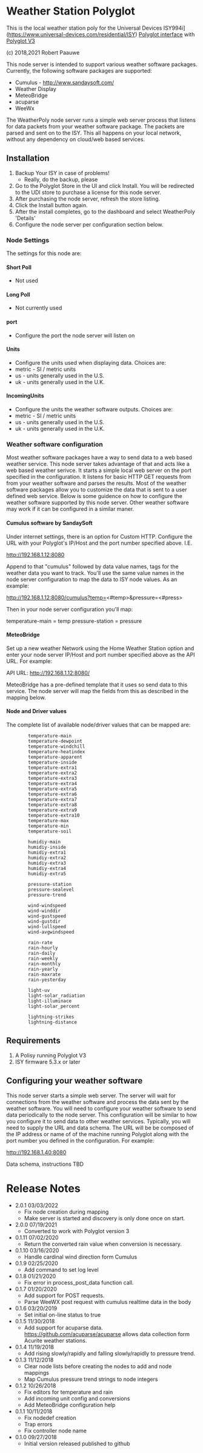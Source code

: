 
# Weather Station Polyglot

This is the local weather station poly for the Universal Devices ISY994i](https://www.universal-devices.com/residential/ISY) [Polyglot interface](http://www.universal-devices.com/developers/polyglot/docs/) with  [Polyglot V3](https://github.com/UniversalDevicesInc/pg3)

(c) 2018,2021 Robert Paauwe

This node server is intended to support various weather software packages. 
Currently, the following software packages are supported:
   * Cumulus - http://www.sandaysoft.com/
   * Weather Display
   * MeteoBridge
   * acuparse
   * WeeWx

The WeatherPoly node server runs a simple web server process that listens
for data packets from your weather software package.   The packets are parsed
and sent on to the ISY.  This all happens on your local network, without
any dependency on cloud/web based services.

## Installation

1. Backup Your ISY in case of problems!
   * Really, do the backup, please
2. Go to the Polyglot Store in the UI and click Install. You will be redirected to the UDI store to purchase a license for this node server.
3. After purchasing the node server, refresh the store listing.
4. Click the Install button again.
5. After the install completes, go to the dashboard and select WeatherPoly 'Details'
6. Configure the node server per configuration section below.

### Node Settings
The settings for this node are:

#### Short Poll
   * Not used
#### Long Poll
   * Not currently used
#### port
   * Configure the port the node server will listen on
#### Units
   * Configure the units used when displaying data. Choices are:
   *   metric - SI / metric units
   *   us     - units generally used in the U.S.
   *   uk     - units generally used in the U.K.
#### IncomingUnits
   * Configure the units the weather software outputs. Choices are:
   *   metric - SI / metric units
   *   us     - units generally used in the U.S.
   *   uk     - units generally used in the U.K.

### Weather software configuration
Most weather software packages have a way to send data to a web based weather
service.  This node server takes advantage of that and acts like a web based
weather serivce. It starts a simple local web server on the port specified
in the configuration. It listens for basic HTTP GET requests from from your
weather software and parses the results.  Most of the weather software 
packages allow you to customize the data that is sent to a user defined web
service. Below is some guidence on how to configure the weather software
supported by this node server.  Other weather software may work if it can be
configured in a similar maner.

#### Cumulus software by SandaySoft
Under internet settings, there is an option for Custom HTTP.  Configure the URL
with your Polyglot's IP/Host and the port number specified above. I.E.

  http://192.168.1.12:8080

Append to that "cumulus" followed by data value names, tags for the weather
data you want to track.  You'll use the same value names in the node server
configuration to map the data to ISY node values.  As an example:

  http://192.168.1.12:8080/cumulus?temp=<#temp>&pressure=<#press>

Then in your node server configuration you'll map:

  temperature-main = temp
  pressure-station = pressure


#### MeteoBridge
Set up a new weather Network using the Home Weather Station option and enter
your node server IP/Host and port number specified above as the API URL. For
example:

   API URL: http://192.168.1.12:8080/

MeteoBridge has a pre-defined template that it uses so send data to this 
service.  The node server will map the fields from this as described in the
mapping below.

#### Node and Driver values
The complete list of available node/driver values that can be mapped are:
```
        temperature-main
        temperature-dewpoint
        temperature-windchill
        temperature-heatindex
        temperature-apparent
        temperature-inside
        temperature-extra1
        temperature-extra2
        temperature-extra3
        temperature-extra4
        temperature-extra5
        temperature-extra6
        temperature-extra7
        temperature-extra8
        temperature-extra9
        temperature-extra10
        temperature-max
        temperature-min
        temperature-soil

        humidiy-main
        humidiy-inside
        humidiy-extra1
        humidiy-extra2
        humidiy-extra3
        humidiy-extra4
        humidiy-extra5

        pressure-station
        pressure-sealevel
        pressure-trend

        wind-windspeed
        wind-winddir
        wind-gustspeed
        wind-gustdir
        wind-lullspeed
        wind-avgwindspeed

        rain-rate
        rain-hourly
        rain-daily
        rain-weekly
        rain-monthly
        rain-yearly
        rain-maxrate
        rain-yesterday

        light-uv
        light-solar_radiation
        light-illuminace
        light-solar_percent

        lightning-strikes
        lightning-distance
```


## Requirements
1. A Polisy running Polyglot V3
2. ISY firmware 5.3.x or later

## Configuring your weather software

This node server starts a simple web server. The server will wait for
connections from the weather software and process the data sent by the
weather software.  You will need to configure your weather software to send
data periodically to the node server.  This configuration will be similar
to how you configure it to send data to other weather services. Typically,
you will need to supply the URL and data schema. The URL will be be composed
of the IP address or name of of the machine running Polyglot along with the
port number you defined in the configuration. For example:

http://192.168.1.40:8080

Data schema, instructions TBD

# Release Notes

- 2.0.1 03/03/2022
   - Fix node creation during mapping
   - Make server is started and discovery is only done once on start.
- 2.0.0 07/19/2021
   - Converted to work with Polyglot version 3
- 0.1.11 07/02/2020
   - Return the converted rain value when conversion is necessary.
- 0.1.10 03/16/2020
   - Handle cardinal wind direction form Cumulus
- 0.1.9 02/25/2020
   - Add command to set log level
- 0.1.8 01/21/2020
   - Fix error in process_post_data function call.
- 0.1.7 01/20/2020
   - Add support for POST requests.
   - Parse WeeWX post request with cumulus realtime data in the body
- 0.1.6 03/20/2019
   - Set initial on-line status to true
- 0.1.5 11/30/2018
   - Add support for acuparse data. https://github.com/acuparse/acuparse allows data collection form Acurite weather stations.
- 0.1.4 11/19/2018
   - Add rising slowly/rapidly and falling slowly/rapidly to pressure trend.
- 0.1.3 11/12/2018
   - Clear node lists before creating the nodes to add and node mappings
   - Map Cumulus pressure trend strings to node integers
- 0.1.2 10/26/2018
   - Fix editors for temperature and rain
   - Add incoming unit config and conversions
   - Add MeteoBridge configuration help
- 0.1.1 10/11/2018
   - Fix nodedef creation
   - Trap errors
   - Fix controller node name
- 0.1.0 09/27/2018
   - Initial version released published to github
